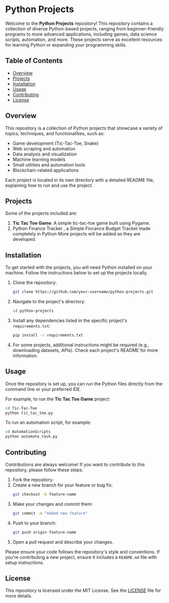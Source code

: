 # Python Projects

Welcome to the **Python Projects** repository! This repository contains a collection of diverse Python-based projects, ranging from beginner-friendly programs to more advanced applications, including games, data science scripts, automation, and more. These projects serve as excellent resources for learning Python or expanding your programming skills.

## Table of Contents
- [Overview](#overview)
- [Projects](#projects)
- [Installation](#installation)
- [Usage](#usage)
- [Contributing](#contributing)
- [License](#license)

## Overview
This repository is a collection of Python projects that showcase a variety of topics, techniques, and functionalities, such as:
- Game development (Tic-Tac-Toe, Snake)
- Web scraping and automation
- Data analysis and visualization
- Machine learning models
- Small utilities and automation tools
- Blockchain-related applications

Each project is located in its own directory with a detailed README file, explaining how to run and use the project.

## Projects

Some of the projects included are:

1. **Tic Tac Toe Game**: A simple tic-tac-toe game built using Pygame.
2. Python Finance Tracker , a Simple Fincance Budget Tracket made completely in Python 
More projects will be added as they are developed.

## Installation

To get started with the projects, you will need Python installed on your machine. Follow the instructions below to set up the projects locally.

1. Clone the repository:
   ```bash
   git clone https://github.com/your-username/python-projects.git
   ```

2. Navigate to the project's directory:
   ```bash
   cd python-projects
   ```

3. Install any dependencies listed in the specific project's `requirements.txt`:
   ```bash
   pip install -r requirements.txt
   ```

4. For some projects, additional instructions might be required (e.g., downloading datasets, APIs). Check each project's README for more information.

## Usage

Once the repository is set up, you can run the Python files directly from the command line or your preferred IDE.

For example, to run the **Tic Tac Toe Game** project:
```bash
cd Tic-Tac-Toe
python tic_tac_toe.py
```

To run an automation script, for example:
```bash
cd AutomationScripts
python automate_task.py
```

## Contributing

Contributions are always welcome! If you want to contribute to this repository, please follow these steps:

1. Fork the repository.
2. Create a new branch for your feature or bug fix:
   ```bash
   git checkout -b feature-name
   ```
3. Make your changes and commit them:
   ```bash
   git commit -m "Added new feature"
   ```
4. Push to your branch:
   ```bash
   git push origin feature-name
   ```
5. Open a pull request and describe your changes.

Please ensure your code follows the repository's style and conventions. If you're contributing a new project, ensure it includes a `README.md` file with setup instructions.

## License

This repository is licensed under the MIT License. See the [LICENSE](./LICENSE) file for more details.
